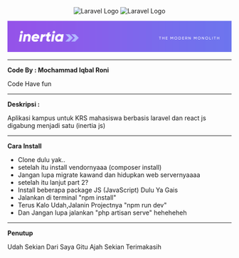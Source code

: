 <p align="center"><img src="https://raw.githubusercontent.com/laravel/art/master/logo-lockup/5%20SVG/2%20CMYK/1%20Full%20Color/laravel-logolockup-cmyk-red.svg" width="400" alt="Laravel Logo"> <img src="https://cdn.icon-icons.com/icons2/2699/PNG/512/reactjs_logo_icon_170805.png" width="400" alt="Laravel Logo"></p>

[![MasterHead](https://raw.githubusercontent.com/inertiajs/.github/master/LOGO.png)](https://github.com/iqbalroni)
<hr>
<b align="center">Code By : Mochammad Iqbal Roni</b>
<p>Code Have fun</p>
<hr>
<b>Deskripsi :</b>
<p align="left">Aplikasi kampus untuk KRS mahasiswa berbasis laravel dan react js digabung menjadi satu (inertia js)
</p>
<hr>
<b>Cara Install</b>
<ul>
    <li>Clone dulu yak..</li>
    <li>setelah itu install vendornyaaa (composer install)</li>
    <li>Jangan lupa migrate kawand dan hidupkan web servernyaaaa</li>
    <li>setelah itu lanjut part 2?</li>
  <li>Install beberapa package JS (JavaScript) Dulu Ya Gais</li>
  <li>Jalankan di terminal "npm install"</li>
  <li>Terus Kalo Udah,Jalanin Projectnya "npm run dev"</li>
    <li>Dan Jangan lupa jalankan "php artisan serve" heheheheh</li>
</ul>
<hr>
<b>Penutup</b>
<p>Udah Sekian Dari Saya Gitu Ajah Sekian Terimakasih</p>

